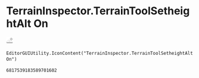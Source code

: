 # TerrainInspector.TerrainToolSetheightAlt On
![](/img/TerrainInspector.TerrainToolSetheightAlt%20On.png)

``` CSharp
EditorGUIUtility.IconContent("TerrainInspector.TerrainToolSetheightAlt On")
```
```
6817539183589701602
```
